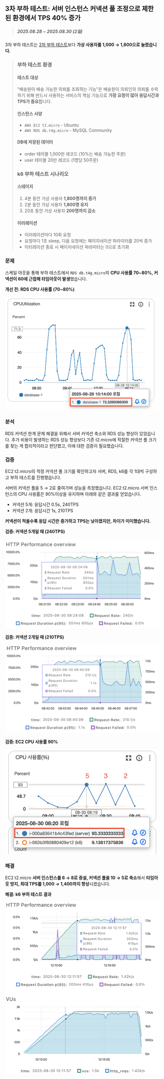 ## 3차 부하 테스트: 서버 인스턴스 커넥션 풀 조정으로 제한된 환경에서 TPS 40% 증가

> ##### 2025.08.28 ~ 2025.08.30 (2일)

3차 부하 테스트는 [2차 부하 테스트](<2차 부하 테스트: 로드밸런서로 병렬 EC2 인스턴스를 구성해 CPU 사용률 20% 축소, TPS 4배 증가.md#부하-테스트-환경>)보다 **가상 사용자를 1,000 → 1,800으로 늘렸습니다.**

> ### 부하 테스트 환경
> 
> #### 테스트 대상
> 
> "배송원이 배송 가능한 의뢰를 조회하는 기능"은 배송원이 의뢰인의 의뢰를 수락하기 위해 반드시 사용하는 서비스의 핵심 기능으로 **가장 요청이 많아 응답시간과 TPS가 중요**합니다.
> 
> #### 인스턴스 사양
> 
> - `AWS EC2 t2.micro` - Ubuntu
> - `AWS RDS db.t4g.micro` - MySQL Community
> 
> #### DB에 저장된 데이터
> 
> - order 테이블 1,000만 레코드 (10%는 배송 가능한 주문)
> - user 테이블 20만 레코드 (1명당 50주문)
> 
> ### k6 부하 테스트 시나리오
> 
> #### 스테이지
> 
> 1. 4분 동안 가상 사용자 **1,800명까지 증가**
> 2. 2분 동안 가상 사용자 **1,800명 유지**
> 3. 20초 동안 가상 사용자 **200명까지 감소**
> 
> #### 이러레이션
> 
> - 이러레이션마다 10회 요청
> - 요청마다 1초 sleep, 다음 요청에는 페이지네이션 파라미터를 20씩 증가
> - 이터레이션 종료 시 페이지네이션 파라미터는 0으로 초기화

### 문제

<!-- - 누가
- 어디서
  - AWS환경에서
- 언제
  - 부하테스트를 할때
- 왜
  - RDS의 커넥션 풀 한계에 근접, cpu 사용율 70~80%임

- 무엇을
  - ec2 서버 인스턴스에서 커넥션 수 조절, 쿼리 튜닝이 필요함
- 어떻게
  - 필요한 커넥션 수에 대해 검증함 532순서로 줄였고 별 문제 없었음
  - 서버 8대로 확장했음, 커넥션풀은 안정적이고 타임아웃 발생안함
- 성과
  - TPS 높아짐, 타임아웃 발생 없앰, RDS 커넥션 수 줄임 -->

스케일 아웃을 통해 부하 테스트에서 `RDS db.t4g.micro`의 **CPU 사용률 70~80%, 커넥션이 60에 근접해 타임아웃이 발생**했습니다.

**개선 전: RDS CPU 사용률 (70~80%)**

![개선 전: RDS CPU 사용률 (70~80%)](<2 RDS 커넥션 풀 병목 발생/개선 전: RDS CPU 사용률 (70~80).png>)

### 분석

<!-- - 왜
  - CPU사용률과 커넥션 조절에서 타임아웃 발생부터 막아야한다고 생각해서 커넥션부터 조절했음
- 가정
  - EC2 서버의 커넥션 수는 기본값으로 10개인데 t2.micro에 과연 이만큼 필요한지 의문이었다.
- 검증
  - EC2 서버 인스턴스의 커넥션을 532으로 줄이고 테스트함
  - 결론: 커넥션 5 = 0.5s, 3 = 1s로 레이턴시가 길어졌으나 크게 신경쓸 정도는 아니였음
- 무엇을
  - ec2 t2.micro 서버 인스턴스의 커넥션 수를
- 어떻게
  - 커넥션 수를 10 -> 5로 축소, 서버 8대로 확장
- 성과
  - 1,000 -> 1,400 TPS로 높아짐, RDS 커넥션 한계로 인한 타임아웃 발생 없음 -->

RDS 커넥션 한계 문제 해결을 위해서 서버 커넥션 축소와 RDS 성능 향상이 있었습니다. 추가 비용이 발생하는 RDS 성능 향상보다 기존 t2.micro에 적절한 커넥션 풀 크기를 찾는 게 합리적이라고 판단했고, 이에 대한 검증이 필요했습니다.

### 검증

EC2 t2.micro의 적정 커넥션 풀 크기를 확인하고자 서버, RDS, k6를 각 1대씩 구성하고 부하 테스트를 진행했습니다.

서버의 커넥션 풀을 5 → 2로 줄여가며 성능을 측정했습니다. EC2 t2.micro 서버 인스턴스의 CPU 사용률은 90%이상을 유지하며 아래와 같은 결과를 얻었습니다.

- 커넥션 5개: 응답시간 0.5s, 240TPS
- 커넥션 2개: 응답시간 1s, 210TPS

**커넥션이 적을수록 응답 시간은 증가하고 TPS는 낮아졌지만, 차이가 미미했습니다.**

**검증: 커넥션 5개일 때 (240TPS)**

![검증: 커넥션 5개일 때 (240TPS)](<3 RDS 커넥션 풀 병목 발생/검증: 커넥션 5개일 때 (240TPS).png>)

**검증: 커넥션 2개일 때 (210TPS)**

![검증: 커넥션 2개일 때 (210TPS)](<3 RDS 커넥션 풀 병목 발생/검증: 커넥션 2개일 때 (210TPS).png>)

**검증: EC2 CPU 사용률 90%**

![검증: EC2 CPU 사용률 90%](<3 RDS 커넥션 풀 병목 발생/검증: EC2 CPU 사용률 90.png>)

### 해결

EC2 t2.micro **서버 인스턴스를 6 → 8로 증설, 커넥션 풀을 10 → 5로 축소**해서 **타임아웃 방지, 최대 TPS를 1,000 → 1,400까지 향상**시켰습니다.

**해결: k6 부하 테스트 결과**

![해결: k6 부하 테스트 결과](<3 RDS 커넥션 풀 병목 해결/해결: k6 부하 테스트 결과.png>)

